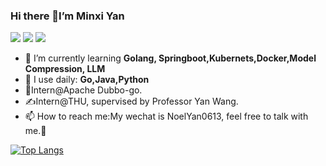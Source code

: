 ### Hi there 👋I’m Minxi Yan

![](https://komarev.com/ghpvc/?username=Yan0613&color=brightgreen)
![](https://img.shields.io/badge/dynamic/json?color=brightgreen&label=stars&query=%24.stars&url=https%3A%2F%2Fapi.github-star-counter.workers.dev%2Fuser%2FYan0613)
![](https://img.shields.io/github/followers/Yan0613?color=brightgreen)  
- 🌱 I’m currently learning **Golang, Springboot,Kubernets,Docker,Model Compression, LLM**  
- 🚀 I use daily: **Go,Java,Python**
- 🎈Intern@Apache Dubbo-go.
- ✍️Intern@THU, supervised by Professor Yan Wang.
- 📫 How to reach me:My wechat is NoelYan0613, feel free to talk with me.🍻
<!-- ![Anurag's GitHub stats](https://github-readme-stats.vercel.app/api?username=Yan0613&show_icons=true) -->
[![Top Langs](https://github-readme-stats.vercel.app/api/top-langs/?username=Yan0613&layout=compact)](https://github.com/Yan0613/github-readme-stats)
